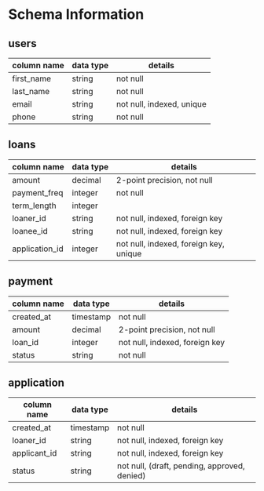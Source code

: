 # Schema Information

## users
column name     | data type | details
----------------|-----------|-----------------------
first_name      | string    | not null
last_name       | string    | not null
email           | string    | not null, indexed, unique
phone           | string    | not null

## loans
column name     | data type | details
----------------|-----------|-----------------------
amount          | decimal   | 2-point precision, not null
payment_freq    | integer   | not null
term_length     | integer   |
loaner_id       | string    | not null, indexed, foreign key
loanee_id       | string    | not null, indexed, foreign key
application_id  | integer   | not null, indexed, foreign key, unique


## payment
column name     | data type | details
----------------|-----------|-----------------------
created_at      | timestamp | not null
amount          | decimal   | 2-point precision, not null
loan_id         | integer   | not null, indexed, foreign key
status          | string    | not null


## application
column name     | data type | details
----------------|-----------|-----------------------
created_at      | timestamp | not null
loaner_id       | string    | not null, indexed, foreign key
applicant_id    | string    | not null, indexed, foreign key
status          | string    | not null, (draft, pending, approved, denied)
